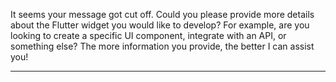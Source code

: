 It seems your message got cut off. Could you please provide more details about the Flutter widget you would like to develop? For example, are you looking to create a specific UI component, integrate with an API, or something else? The more information you provide, the better I can assist you!

---

